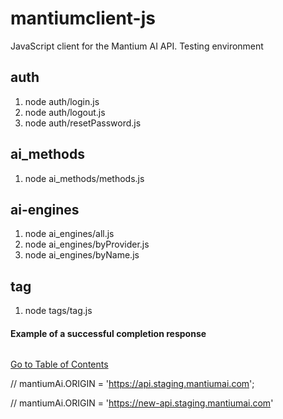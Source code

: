 # mantiumclient-js
JavaScript client for the Mantium AI API. Testing environment

## auth
1. node auth/login.js
2. node auth/logout.js
3. node auth/resetPassword.js

## ai_methods
1. node ai_methods/methods.js

## ai-engines
1. node ai_engines/all.js
2. node ai_engines/byProvider.js
3. node ai_engines/byName.js

## tag
1. node tags/tag.js

#### Example of a successful completion response
```js

```
[Go to Table of Contents](#table-of-contents)


// mantiumAi.ORIGIN = 'https://api.staging.mantiumai.com';

// mantiumAi.ORIGIN = 'https://new-api.staging.mantiumai.com'

